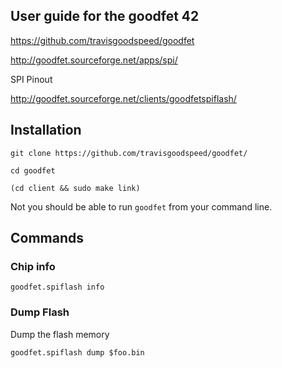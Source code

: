 ## User guide for the goodfet 42

https://github.com/travisgoodspeed/goodfet

http://goodfet.sourceforge.net/apps/spi/

SPI Pinout

http://goodfet.sourceforge.net/clients/goodfetspiflash/


## Installation

`git clone https://github.com/travisgoodspeed/goodfet/`

`cd goodfet`

`(cd client && sudo make link)`

Not you should be able to run `goodfet` from your command line. 
## Commands

### **Chip info**
`goodfet.spiflash info` 
### **Dump Flash**
Dump the flash memory

`goodfet.spiflash dump $foo.bin`
